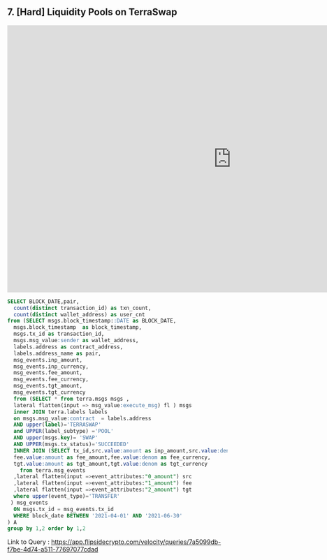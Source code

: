 ## 7. [Hard] Liquidity Pools on TerraSwap



<iframe width="1024" height="612" src="https://app.powerbi.com/view?r=eyJrIjoiZjIwYjM5MGItZDk5Zi00ODNkLTg5MDAtYzI4Mzk3NzZhZDNiIiwidCI6ImIyNzI1YWM4LTMyY2MtNDhjZS1iYTdmLTc4MmFlYjQxNTUwYSJ9&pageName=ReportSection" frameborder="0" allowFullScreen="true"></iframe>


```sql
SELECT BLOCK_DATE,pair, 
  count(distinct transaction_id) as txn_count,
  count(distinct wallet_address) as user_cnt 
from (SELECT msgs.block_timestamp::DATE as BLOCK_DATE,
  msgs.block_timestamp  as block_timestamp,
  msgs.tx_id as transaction_id,
  msgs.msg_value:sender as wallet_address,
  labels.address as contract_address,
  labels.address_name as pair,
  msg_events.inp_amount,
  msg_events.inp_currency,
  msg_events.fee_amount,
  msg_events.fee_currency,
  msg_events.tgt_amount,
  msg_events.tgt_currency
  from (SELECT * from terra.msgs msgs ,
  lateral flatten(input => msg_value:execute_msg) fl ) msgs
  inner JOIN terra.labels labels
  on msgs.msg_value:contract  = labels.address 
  AND upper(label)='TERRASWAP' 
  and UPPER(label_subtype) ='POOL'
  AND upper(msgs.key)= 'SWAP'
  AND UPPER(msgs.tx_status)='SUCCEEDED'
  INNER JOIN (SELECT tx_id,src.value:amount as inp_amount,src.value:denom as inp_currency,
  fee.value:amount as fee_amount,fee.value:denom as fee_currency,
  tgt.value:amount as tgt_amount,tgt.value:denom as tgt_currency
    from terra.msg_events
  ,lateral flatten(input =>event_attributes:"0_amount") src
  ,lateral flatten(input =>event_attributes:"1_amount") fee
  ,lateral flatten(input =>event_attributes:"2_amount") tgt
  where upper(event_type)='TRANSFER'
 ) msg_events
  ON msgs.tx_id = msg_events.tx_id
  WHERE block_date BETWEEN '2021-04-01' AND '2021-06-30'
) A 
group by 1,2 order by 1,2
```

Link to Query : https://app.flipsidecrypto.com/velocity/queries/7a5099db-f7be-4d74-a511-77697077cdad
